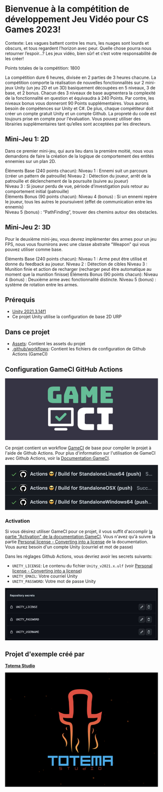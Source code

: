 # Bienvenue à la compétition de développement Jeu Vidéo pour CS Games 2023!

Contexte: Les vagues battent contre les murs, les nuages sont lourds et obscurs, et tous regardent l’horizon avec peur. Quelle chose pourra nous retourner l’espoir…? Les jeux vidéo, bien sûr! et c’est votre responsabilité de les créer!

Points totales de la compétition: 1800 

La compétition dure 6 heures, divisée en 2 parties de 3 heures chacune. La compétition comporte la réalisation de nouvelles fonctionnalités sur 2 mini-jeux Unity (un jeu 2D et un 3D) basiquement découpées en 5 niveaux, 3 de base, et 2 bonus. Chacun des 3 niveaux de base augmentera la complexité de la fonctionnalité en question et équivaudra à 240 Points. Par contre, les niveaux bonus vous donneront 90 Points supplémentaires.
Vous aurons besoin de compétences sur Unity et C#. De plus, chaque compétiteur doit créer un compte gratuit Unity et un compte Github. La propreté du code est toujours prise en compte pour l'évaluation. Vous pouvez utiliser des librairies supplémentaires tant qu’elles sont acceptées par les directeurs. 

## Mini-Jeu 1: 2D
  Dans ce premier mini-jeu, qui aura lieu dans la première moitié, nous vous demandons de faire la création de la logique de comportement des entités ennemies sur un plan 2D.

Éléments Base (240 points chacun):
Niveau 1 : Ennemi suit un parcours (créer un pattern de patrouille) 
Niveau 2 : Détection du joueur, arrêt de la patrouille et déclenchement de la poursuite (suivre au joueur) 				
Niveau 3 : Si joueur perdu de vue, période d’investigation puis retour au comportement initial (patrouille) 						
Éléments Bonus (90 points chacun):
Niveau 4 (bonus) : Si un ennemi repère le joueur, tous les autres le poursuivent (effet de communication entre les ennemis)			
Niveau 5 (bonus) : “PathFinding”, trouver des chemins autour des obstacles.  

## Mini-Jeu 2: 3D
  Pour le deuxième mini-jeu, vous devrez implémenter des armes pour un jeu FPS, nous vous fournirons avec une classe abstraite “Weapon” qui vous pouvez utiliser comme base.

Éléments Base (240 points chacun):
Niveau 1 : Arme peut être utilisé et donne du feedback au joueur.
Niveau 2 : Détection de cibles
Niveau 3 : Munition finie et action de recharger (recharger peut être automatique au moment que la munition finisse)
Éléments Bonus (90 points chacun):
Niveau 4 (bonus) : Deuxième arme avec fonctionnalité distincte.
Niveau 5 (bonus) : système de rotation entre les armes.  


## Prérequis

- [Unity 2021.3.14f1](https://unity.com/releases/editor/whats-new/2021.3.14#release-notes)
- Ce projet Unity utilise la configuration de base 2D URP

## Dans ce projet

* [Assets](Assets/): Contient les assets du projet
* [.github/workflows](.github/workflows/): Contient les fichiers de configuration de Github Actions (GameCI)

## Configuration GameCI GitHub Actions

![GameCI](./docs/images/gameci.png)

Ce projet contient un workflow [GameCI](https://game.ci/) de base pour compiler le projet à l'aide de Github Actions. Pour plus d'information sur l'utilisation de GameCI avec Github Actions, voir la [Documentation GameCI](https://game.ci/docs/github/getting-started).

![GameCI](./docs/images/actions.png)

### Activation

Si vous désirez utiliser GameCI pour ce projet, il vous suffit d'accomplir [la partie "Activation" de la documentation GameCI](https://game.ci/docs/github/activation). Vous n'avez qu'à suivre la partie [Personal license - Converting into a license](https://game.ci/docs/github/activation#converting-into-a-license) de la documentation. Vous aurez besoin d'un compte Unity (courriel et mot de passe)

Dans les réglages Github Actions, vous devriez avoir les secrets suivants:

* `UNITY_LICENSE`: Le contenu du fichier `Unity_v2021.x.ulf` (voir [Personal license - Converting into a license](https://game.ci/docs/github/activation#converting-into-a-license))
* `UNITY_EMAIL`: Votre courriel Unity
* `UNITY_PASSWORD`: Votre mot de passe Unity

![Github Actions Secrets](./docs/images/github-actions-secrets.jpg)

## Projet d'exemple créé par

**[Totema Studio](https://totemastudio.com/)**

[![Totema Studio](./docs/images/totemastudio.png)](https://totemastudio.com/)
